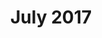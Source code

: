 ---
title: July 2017
showTitle: true
showOnHomepage: true
image: /img/drawings/colorfulface.jpg
materials: pencil, blending stump, colored pencils, Q-tips
description:
---